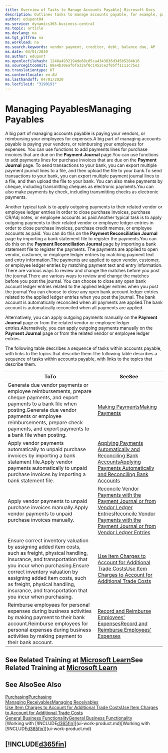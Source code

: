 ```yaml
---
title: Overview of Tasks to Manage Accounts Payable| Microsoft Docs
description: Outlines tasks to manage accounts payable, for example, paying creditors or applying outgoing payments to ledger entries to close invoices or credit memos.
author: edupont04
ms.service: dynamics365-business-central
ms.topic: article
ms.devlang: na
ms.tgt_pltfrm: na
ms.workload: na
ms.search.keywords: vendor payment, creditor, debt, balance due, AP
ms.date: 04/01/2020
ms.author: edupont
ms.openlocfilehash: 1248a4932194de68c05ca4343836d345b5284b16
ms.sourcegitcommit: 88e4b30eaf6fa32af0c1452ce2f85ff1111c75e2
ms.translationtype: HT
ms.contentlocale: en-AU
ms.lasthandoff: 04/01/2020
ms.locfileid: "3190191"
---
```

# <a name="managing-payables"></a><span data-ttu-id="74995-103">Managing Payables</span><span class="sxs-lookup"><span data-stu-id="74995-103">Managing Payables</span></span>

<span data-ttu-id="74995-104">A big part of managing accounts payable is paying your vendors, or reimbursing your employees for expenses.</span><span class="sxs-lookup"><span data-stu-id="74995-104">A big part of managing accounts payable is paying your vendors, or reimbursing your employees for expenses.</span></span> <span data-ttu-id="74995-105">You can use functions to add payments lines for purchase invoices that are due on the **Payment Journal** page.</span><span class="sxs-lookup"><span data-stu-id="74995-105">You can use functions to add payments lines for purchase invoices that are due on the **Payment Journal** page.</span></span> <span data-ttu-id="74995-106">To send transactions to your bank, you can export multiple payment journal lines to a file, and then upload the file to your bank.</span><span class="sxs-lookup"><span data-stu-id="74995-106">To send transactions to your bank, you can export multiple payment journal lines to a file, and then upload the file to your bank.</span></span> <span data-ttu-id="74995-107">You can also make payments by cheque, including transmitting cheques as electronic payments.</span><span class="sxs-lookup"><span data-stu-id="74995-107">You can also make payments by check, including transmitting checks as electronic payments.</span></span>

<span data-ttu-id="74995-108">Another typical task is to apply outgoing payments to their related vendor or employee ledger entries in order to close purchase invoices, purchase CR/Adj notes, or employee accounts as paid.</span><span class="sxs-lookup"><span data-stu-id="74995-108">Another typical task is to apply outgoing payments to their related vendor or employee ledger entries in order to close purchase invoices, purchase credit memos, or employee accounts as paid.</span></span> <span data-ttu-id="74995-109">You can do this on the **Payment Reconciliation Journal** page by importing a bank statement file to register the payments.</span><span class="sxs-lookup"><span data-stu-id="74995-109">You can do this on the **Payment Reconciliation Journal** page by importing a bank statement file to register the payments.</span></span> <span data-ttu-id="74995-110">The payments are applied to open vendor, customer, or employee ledger entries by matching payment text and entry information.</span><span class="sxs-lookup"><span data-stu-id="74995-110">The payments are applied to open vendor, customer, or employee ledger entries by matching payment text and entry information.</span></span> <span data-ttu-id="74995-111">There are various ways to review and change the matches before you post the journal.</span><span class="sxs-lookup"><span data-stu-id="74995-111">There are various ways to review and change the matches before you post the journal.</span></span> <span data-ttu-id="74995-112">You can choose to close any open bank account ledger entries related to the applied ledger entries when you post the journal.</span><span class="sxs-lookup"><span data-stu-id="74995-112">You can choose to close any open bank account ledger entries related to the applied ledger entries when you post the journal.</span></span> <span data-ttu-id="74995-113">The bank account is automatically reconciled when all payments are applied.</span><span class="sxs-lookup"><span data-stu-id="74995-113">The bank account is automatically reconciled when all payments are applied.</span></span>

<span data-ttu-id="74995-114">Alternatively, you can apply outgoing payments manually on the **Payment Journal** page or from the related vendor or employee ledger entries.</span><span class="sxs-lookup"><span data-stu-id="74995-114">Alternatively, you can apply outgoing payments manually on the **Payment Journal** page or from the related vendor or employee ledger entries.</span></span>

<span data-ttu-id="74995-115">The following table describes a sequence of tasks within accounts payable, with links to the topics that describe them.</span><span class="sxs-lookup"><span data-stu-id="74995-115">The following table describes a sequence of tasks within accounts payable, with links to the topics that describe them.</span></span>

| <span data-ttu-id="74995-116">To</span><span class="sxs-lookup"><span data-stu-id="74995-116">To</span></span> | <span data-ttu-id="74995-117">See</span><span class="sxs-lookup"><span data-stu-id="74995-117">See</span></span> |
| --- | --- |
| <span data-ttu-id="74995-118">Generate due vendor payments or employee reimbursements, prepare cheque payments, and export payments to a bank file when posting.</span><span class="sxs-lookup"><span data-stu-id="74995-118">Generate due vendor payments or employee reimbursements, prepare check payments, and export payments to a bank file when posting.</span></span> |[<span data-ttu-id="74995-119">Making Payments</span><span class="sxs-lookup"><span data-stu-id="74995-119">Making Payments</span></span>](payables-make-payments.md) |
| <span data-ttu-id="74995-120">Apply vendor payments automatically to unpaid purchase invoices by importing a bank statement file.</span><span class="sxs-lookup"><span data-stu-id="74995-120">Apply vendor payments automatically to unpaid purchase invoices by importing a bank statement file.</span></span> |[<span data-ttu-id="74995-121">Applying Payments Automatically and Reconciling Bank Accounts</span><span class="sxs-lookup"><span data-stu-id="74995-121">Applying Payments Automatically and Reconciling Bank Accounts</span></span>](receivables-apply-payments-auto-reconcile-bank-accounts.md) |
| <span data-ttu-id="74995-122">Apply vendor payments to unpaid purchase invoices manually.</span><span class="sxs-lookup"><span data-stu-id="74995-122">Apply vendor payments to unpaid purchase invoices manually.</span></span> |[<span data-ttu-id="74995-123">Reconcile Vendor Payments with the Payment Journal or from Vendor Ledger Entries</span><span class="sxs-lookup"><span data-stu-id="74995-123">Reconcile Vendor Payments with the Payment Journal or from Vendor Ledger Entries</span></span>](payables-how-apply-purchase-transactions-manually.md) |
|<span data-ttu-id="74995-124">Ensure correct inventory valuation by assigning added item costs, such as freight, physical handling, insurance, and transportation that you incur when purchasing.</span><span class="sxs-lookup"><span data-stu-id="74995-124">Ensure correct inventory valuation by assigning added item costs, such as freight, physical handling, insurance, and transportation that you incur when purchasing.</span></span>|[<span data-ttu-id="74995-125">Use Item Charges to Account for Additional Trade Costs</span><span class="sxs-lookup"><span data-stu-id="74995-125">Use Item Charges to Account for Additional Trade Costs</span></span>](payables-how-assign-item-charges.md)|
|<span data-ttu-id="74995-126">Reimburse employees for personal expenses during business activities by making payment to their bank account.</span><span class="sxs-lookup"><span data-stu-id="74995-126">Reimburse employees for personal expenses during business activities by making payment to their bank account.</span></span>|[<span data-ttu-id="74995-127">Record and Reimburse Employees' Expenses</span><span class="sxs-lookup"><span data-stu-id="74995-127">Record and Reimburse Employees' Expenses</span></span>](finance-how-record-reimburse-employee-expenses.md)|

## <a name="see-related-training-at-microsoft-learn"></a><span data-ttu-id="74995-128">See Related Training at [Microsoft Learn](/learn/paths/process-customer-vendor-payments-dynamics-365-business-central/)</span><span class="sxs-lookup"><span data-stu-id="74995-128">See Related Training at [Microsoft Learn](/learn/paths/process-customer-vendor-payments-dynamics-365-business-central/)</span></span>

## <a name="see-also"></a><span data-ttu-id="74995-129">See Also</span><span class="sxs-lookup"><span data-stu-id="74995-129">See Also</span></span>
[<span data-ttu-id="74995-130">Purchasing</span><span class="sxs-lookup"><span data-stu-id="74995-130">Purchasing</span></span>](purchasing-manage-purchasing.md)  
[<span data-ttu-id="74995-131">Managing Receivables</span><span class="sxs-lookup"><span data-stu-id="74995-131">Managing Receivables</span></span>](receivables-manage-receivables.md)  
[<span data-ttu-id="74995-132">Use Item Charges to Account for Additional Trade Costs</span><span class="sxs-lookup"><span data-stu-id="74995-132">Use Item Charges to Account for Additional Trade Costs</span></span>](payables-how-assign-item-charges.md)  
[<span data-ttu-id="74995-133">General Business Functionality</span><span class="sxs-lookup"><span data-stu-id="74995-133">General Business Functionality</span></span>](ui-across-business-areas.md)  
<span data-ttu-id="74995-134">[Working with [!INCLUDE[d365fin](includes/d365fin_md.md)]](ui-work-product.md)</span><span class="sxs-lookup"><span data-stu-id="74995-134">[Working with [!INCLUDE[d365fin](includes/d365fin_md.md)]](ui-work-product.md)</span></span>

## [!INCLUDE[d365fin](includes/free_trial_md.md)]  
